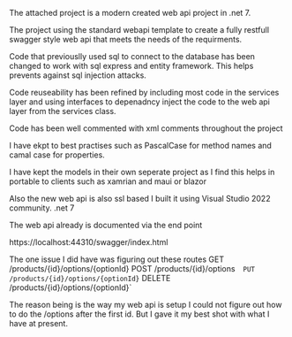The attached project is a modern created web api project in .net 7.

The project using the standard webapi template to create a fully restfull swagger style web api that meets the needs of the requirments.

Code that previouslly used sql to connect to the database has been changed to work with sql express and entity framework. This helps prevents against sql injection attacks.

Code reuseability has been refined by including most code in the services layer and using interfaces to depenadncy inject the code to the web api layer from the services class.

Code has been well commented with xml comments throughout the project

I have ekpt to best practises such as PascalCase for method names and camal case for properties.

I have kept the models in their own seperate project as I find this helps in portable to clients such as xamrian and maui or blazor

Also the new web api is also ssl based I built it using Visual Studio 2022 community. .net 7

The web api already is documented via the end point

https://localhost:44310/swagger/index.html

The one issue I did have was figuring out these routes
GET /products/{id}/options/{optionId}
POST /products/{id}/options` 
PUT /products/{id}/options/{optionId}`
DELETE /products/{id}/options/{optionId}`

The reason being is the way my web api is setup I could not figure out how to do the /options after the first id. But I gave it my best shot with what I have at present.

